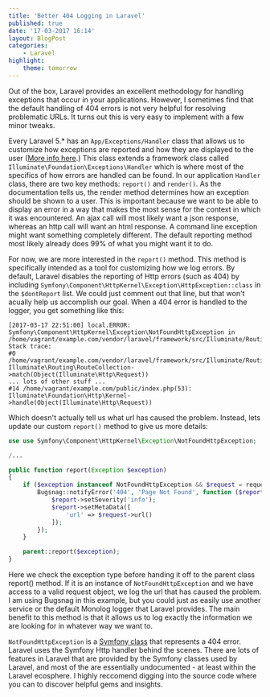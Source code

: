 ```yaml
---
title: 'Better 404 Logging in Laravel'
published: true
date: '17-03-2017 16:14'
layout: BlogPost
categories:
	- Laravel
highlight:
    theme: tomorrow
---
```


Out of the box, Laravel provides an excellent methodology for handling exceptions that occur in your applications. However, I sometimes find that the default handling of 404 errors is not very helpful for resolving problematic URLs. It turns out this is very easy to implement with a few minor tweaks.

<!-- more -->

Every Laravel 5.\* has an `App/Exceptions/Handler` class that allows us to customize how exceptions are reported and how they are displayed to the user ([More info here](https://laravel.com/docs/5.4/errors#the-exception-handler).) This class extends a framework class called `Illuminate\Foundation\Exceptions\Handler` which is where most of the specifics of how errors are handled can be found. In our application `Handler` class, there are two key methods: `report()` and `render()`. As the documentation tells us, the render method determines how an exception should be shown to a user. This is important because we want to be able to display an error in a way that makes the most sense for the context in which it was encountered. An ajax call will most likely want a json response, whereas an http call will want an html response. A command line exception might want something completely different. The default reporting method most likely already does 99% of what you might want it to do.

For now, we are more interested in the `report()` method. This method is specifically intended as a tool for customizing how we log errors. By default, Laravel disables the reporting of Http errors (such as 404) by including `Symfony\Component\HttpKernel\Exception\HttpException::class` in the `$dontReport` list. We could just comment out that line, but that won't acually help us accomplish our goal. When a 404 error is handled to the logger, you get something like this:

```shell
[2017-03-17 22:51:00] local.ERROR: Symfony\Component\HttpKernel\Exception\NotFoundHttpException in /home/vagrant/example.com/vendor/laravel/framework/src/Illuminate/Routing/RouteCollection.php:161
Stack trace:
#0 /home/vagrant/example.com/vendor/laravel/framework/src/Illuminate/Routing/Router.php(533): Illuminate\Routing\RouteCollection->match(Object(Illuminate\Http\Request))
... lots of other stuff ...
#14 /home/vagrant/example.com/public/index.php(53): Illuminate\Foundation\Http\Kernel->handle(Object(Illuminate\Http\Request))
```

Which doesn't actually tell us what url has caused the problem. Instead, lets update our custom `report()` method to give us more details:

```php
use use Symfony\Component\HttpKernel\Exception\NotFoundHttpException;

/...

public function report(Exception $exception)
{
	if ($exception instanceof NotFoundHttpException && $request = request()) {
		Bugsnag::notifyError('404', 'Page Not Found', function ($report) use ($request) {
			$report->setSeverity('info');
			$report->setMetaData([
				'url' => $request->url()
			]);
		});
	}

	parent::report($exception);
}
```

Here we check the exception type before handing it off to the parent class report() method. If it is an instance of `NotFoundHttpException` and we have access to a valid request object, we log the url that has caused the problem. I am using Bugsnag in this example, but you could just as easily use another service or the default Monolog logger that Laravel provides. The main benefit to this method is that it allows us to log exactly the information we are looking for in whatever way we want to.

`NotFoundHttpException` is a [Symfony class](http://api.symfony.com/2.3/Symfony/Component/HttpKernel/Exception/NotFoundHttpException.html) that represents a 404 error. Laravel uses the Symfony Http handler behind the scenes. There are lots of features in Laravel that are provided by the Symfony classes used by Laravel, and most of the are essentially undocumented - at least within the Laravel ecosphere. I highly reccomend digging into the source code where you can to discover helpful gems and insights.
